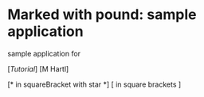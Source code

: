 # Marked with pound: sample application

sample application for 

[*Tutorial*]
[M Hartl]

[* in squareBracket with star *]
[ in square brackets ]
